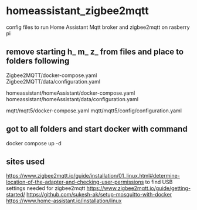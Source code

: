 # homeassistant_zigbee2mqtt
config files to run Home Assistant Mqtt broker and zigbee2mqtt on rasberry pi

## remove starting h_ m_ z_ from files and place to folders following

Zigbee2MQTT/docker-compose.yaml
Zigbee2MQTT/data/configuration.yaml

homeassistant/homeAssistant/docker-compose.yaml
homeassistant/homeAssistant/data/configuration.yaml

mqtt/mqtt5/docker-compose.yaml
mqtt/mqtt5/config/configuration.yaml

## got to all folders and start docker with command
docker compose up -d

## sites used

https://www.zigbee2mqtt.io/guide/installation/01_linux.html#determine-location-of-the-adapter-and-checking-user-permissions to find USB settings needed for zigbee2mqtt
https://www.zigbee2mqtt.io/guide/getting-started/
https://github.com/sukesh-ak/setup-mosquitto-with-docker
https://www.home-assistant.io/installation/linux

